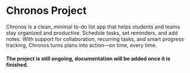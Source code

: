 # Chronos Project
Chronos is a clean, minimal to-do list app that helps students and teams stay organized and productive. Schedule tasks, set reminders, and add notes. With support for collaboration, recurring tasks, and smart progress tracking, Chronos turns plans into action—on time, every time.

#### The project is still ongoing, documentation will be added once it is finished.
